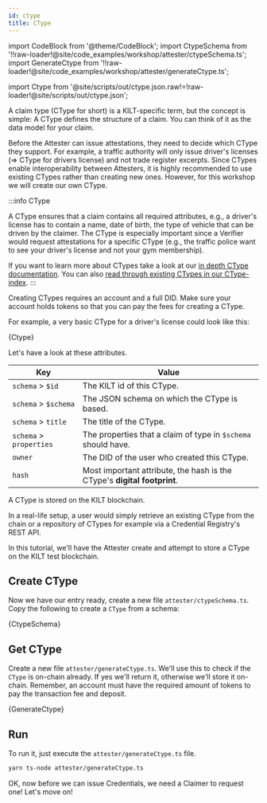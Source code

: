 ```yaml
---
id: ctype
title: CType
---
```


import CodeBlock from '@theme/CodeBlock';
import CtypeSchema from '!!raw-loader!@site/code_examples/workshop/attester/ctypeSchema.ts';
import GenerateCtype from '!!raw-loader!@site/code_examples/workshop/attester/generateCtype.ts';

<!-- Taken from https://github.com/webpack-contrib/raw-loader/issues/91#issuecomment-648830498 -->
import Ctype from '@site/scripts/out/ctype.json.raw!=!raw-loader!@site/scripts/out/ctype.json';

A claim type (CType for short) is a KILT-specific term, but the concept is simple:
A CType defines the structure of a claim.
You can think of it as the data model for your claim.


Before the <span className="label-role attester">Attester</span> can issue attestations, they need to decide which CType they support.
For example, a traffic authority will only issue driver's licenses (=> CType for drivers license) and not trade register excerpts.
Since CTypes enable interoperability between Attesters, it is highly recommended to use existing CTypes rather than creating new ones.
However, for this workshop we will create our own CType.

:::info CType

A CType ensures that a claim contains all required attributes, e.g., a driver's license has to contain a name, date of birth, the type of vehicle that can be driven by the claimer.
The CType is especially important since a Verifier would request attestations for a specific CType (e.g., the traffic police want to see your driver's license and not your gym membership).

If you want to learn more about CTypes take a look at our [in depth CType documentation](/docs/concepts/credentials/ctypes).
You can also [read through existing CTypes in our CType-index](https://github.com/KILTprotocol/ctype-index).
:::

Creating CTypes requires an account and a full DID.
Make sure your account holds tokens so that you can pay the fees for creating a CType.

For example, a very basic CType for a driver's license could look like this:

<CodeBlock className="language-json">
  {Ctype}
</CodeBlock>

Let's have a look at these attributes.

| Key                     | Value                                                                    |
| ----------------------- | ------------------------------------------------------------------------ |
| `schema` > `$id`        | The KILT id of this CType.                                               |
| `schema` > `$schema`    | The JSON schema on which the CType is based.                             |
| `schema` > `title`      | The title of the CType.                                                  |
| `schema` > `properties` | The properties that a claim of type in `$schema` should have.            |
| `owner`                 | The DID of the user who created this CType.                              |
| `hash`                  | Most important attribute, the hash is the CType's **digital footprint**. |

A CType is stored on the KILT blockchain.

In a real-life setup, a user would simply retrieve an existing CType from the chain or a repository of CTypes for example via a Credential Registry's REST API.

In this tutorial, we'll have the <span className="label-role attester">Attester</span> create and attempt to store a CType on the KILT test blockchain.

## Create CType

Now we have our entry ready, create a new file `attester/ctypeSchema.ts`.
Copy the following to create a `CType` from a schema:

<CodeBlock title="attester/ctypeSchema.ts" className="language-ts">
  {CtypeSchema}
</CodeBlock>

## Get CType

Create a new file `attester/generateCtype.ts`.
We'll use this to check if the `CType` is on-chain already.
If yes we'll return it, otherwise we'll store it on-chain.
Remember, an account must have the required amount of tokens to pay the transaction fee and deposit.

<CodeBlock title="attester/generateCtype.ts" className="language-ts">
  {GenerateCtype}
</CodeBlock>

## Run

To run it, just execute the `attester/generateCtype.ts` file.

```bash
yarn ts-node attester/generateCtype.ts
```

OK, now before we can issue Credentials, we need a <span className="label-role claimer">Claimer</span> to request one! Let's move on!
